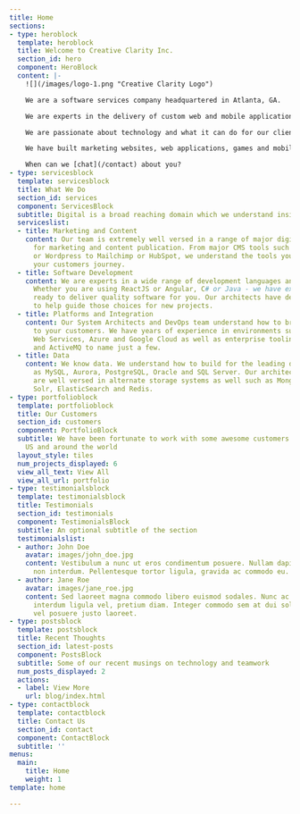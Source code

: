 ```yaml
---
title: Home
sections:
- type: heroblock
  template: heroblock
  title: Welcome to Creative Clarity Inc.
  section_id: hero
  component: HeroBlock
  content: |-
    ![](/images/logo-1.png "Creative Clarity Logo")

    We are a software services company headquartered in Atlanta, GA.

    We are experts in the delivery of custom web and mobile applications for companies of all sizes, from startups to Fortune 500.

    We are passionate about technology and what it can do for our clients.

    We have built marketing websites, web applications, games and mobile apps reaching millions of people worldwide.

    When can we [chat](/contact) about you?
- type: servicesblock
  template: servicesblock
  title: What We Do
  section_id: services
  component: ServicesBlock
  subtitle: Digital is a broad reaching domain which we understand inside and out
  serviceslist:
  - title: Marketing and Content
    content: Our team is extremely well versed in a range of major digital systems
      for marketing and content publication. From major CMS tools such as AEM, Contentful
      or Wordpress to Mailchimp or HubSpot, we understand the tools you use throughout
      your customers journey.
  - title: Software Development
    content: We are experts in a wide range of development languages and frameworks.
      Whether you are using ReactJS or Angular, C# or Java - we have experienced developers
      ready to deliver quality software for you. Our architects have decades of experience
      to help guide those choices for new projects.
  - title: Platforms and Integration
    content: Our System Architects and DevOps team understand how to bring software
      to your customers. We have years of experience in environments such as Amazon
      Web Services, Azure and Google Cloud as well as enterprise tooling in Mule ESB
      and ActiveMQ to name just a few.
  - title: Data
    content: We know data. We understand how to build for the leading databases such
      as MySQL, Aurora, PostgreSQL, Oracle and SQL Server. Our architects and developers
      are well versed in alternate storage systems as well such as MongoDB, DynamoDB,
      Solr, ElasticSearch and Redis.
- type: portfolioblock
  template: portfolioblock
  title: Our Customers
  section_id: customers
  component: PortfolioBlock
  subtitle: We have been fortunate to work with some awesome customers both in the
    US and around the world
  layout_style: tiles
  num_projects_displayed: 6
  view_all_text: View All
  view_all_url: portfolio
- type: testimonialsblock
  template: testimonialsblock
  title: Testimonials
  section_id: testimonials
  component: TestimonialsBlock
  subtitle: An optional subtitle of the section
  testimonialslist:
  - author: John Doe
    avatar: images/john_doe.jpg
    content: Vestibulum a nunc ut eros condimentum posuere. Nullam dapibus quis nunc
      non interdum. Pellentesque tortor ligula, gravida ac commodo eu.
  - author: Jane Roe
    avatar: images/jane_roe.jpg
    content: Sed laoreet magna commodo libero euismod sodales. Nunc ac libero convallis,
      interdum ligula vel, pretium diam. Integer commodo sem at dui sollicitudin,
      vel posuere justo laoreet.
- type: postsblock
  template: postsblock
  title: Recent Thoughts
  section_id: latest-posts
  component: PostsBlock
  subtitle: Some of our recent musings on technology and teamwork
  num_posts_displayed: 2
  actions:
  - label: View More
    url: blog/index.html
- type: contactblock
  template: contactblock
  title: Contact Us
  section_id: contact
  component: ContactBlock
  subtitle: ''
menus:
  main:
    title: Home
    weight: 1
template: home

---
```

